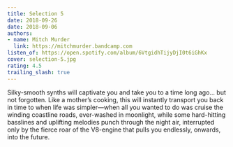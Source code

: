 ```yaml
---
title: Selection 5
date: 2018-09-26
date: 2018-09-06
authors:
- name: Mitch Murder
  link: https://mitchmurder.bandcamp.com
listen_of: https://open.spotify.com/album/6VtgidhTijyDjI0t6iGhKx
cover: selection-5.jpg
rating: 4.5
trailing_slash: true
---
```


Silky-smooth synths will captivate you and take you to a time long ago… but not forgotten. Like a mother’s cooking, this will instantly transport you back in time to when life was simpler—when all you wanted to do was cruise the winding coastline roads, ever-washed in moonlight, while some hard-hitting basslines and uplifting melodies punch through the night air, interrupted only by the fierce roar of the V8-engine that pulls you endlessly, onwards, into the future.
